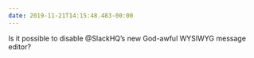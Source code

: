 ```yaml
---
date: 2019-11-21T14:15:48.483-00:00
---
```

Is it possible to disable @SlackHQ’s new God-awful WYSIWYG message editor?

